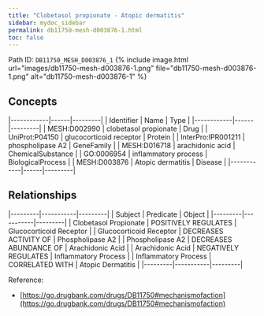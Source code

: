 ```yaml
---
title: "Clobetasol propionate - Atopic dermatitis"
sidebar: mydoc_sidebar
permalink: db11750-mesh-d003876-1.html
toc: false 
---
```



Path ID: `DB11750_MESH_D003876_1`
{% include image.html url="images/db11750-mesh-d003876-1.png" file="db11750-mesh-d003876-1.png" alt="db11750-mesh-d003876-1" %}

## Concepts

|------------|------|---------|
| Identifier | Name | Type    |
|------------|------|---------|
| MESH:D002990 | clobetasol propionate | Drug |
| UniProt:P04150 | glucocorticoid receptor | Protein |
| InterPro:IPR001211 | phospholipase A2 | GeneFamily |
| MESH:D016718 | arachidonic acid | ChemicalSubstance |
| GO:0006954 | inflammatory process | BiologicalProcess |
| MESH:D003876 | Atopic dermatitis | Disease |
|------------|------|---------|

## Relationships

|---------|-----------|---------|
| Subject | Predicate | Object  |
|---------|-----------|---------|
| Clobetasol Propionate | POSITIVELY REGULATES | Glucocorticoid Receptor |
| Glucocorticoid Receptor | DECREASES ACTIVITY OF | Phospholipase A2 |
| Phospholipase A2 | DECREASES ABUNDANCE OF | Arachidonic Acid |
| Arachidonic Acid | NEGATIVELY REGULATES | Inflammatory Process |
| Inflammatory Process | CORRELATED WITH | Atopic Dermatitis |
|---------|-----------|---------|

Reference: 
  - [https://go.drugbank.com/drugs/DB11750#mechanismofaction](https://go.drugbank.com/drugs/DB11750#mechanismofaction)
